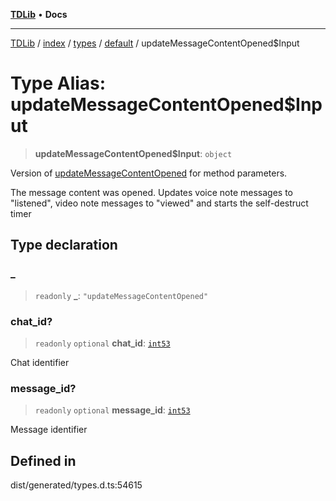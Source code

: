 [**TDLib**](../../../../../../README.md) • **Docs**

***

[TDLib](../../../../../../modules.md) / [index](../../../../../README.md) / [types](../../../README.md) / [default](../README.md) / updateMessageContentOpened$Input

# Type Alias: updateMessageContentOpened$Input

> **updateMessageContentOpened$Input**: `object`

Version of [updateMessageContentOpened](updateMessageContentOpened.md) for method parameters.

The message content was opened. Updates voice note messages to "listened", video note messages to "viewed" and starts the self-destruct timer

## Type declaration

### \_

> `readonly` **\_**: `"updateMessageContentOpened"`

### chat\_id?

> `readonly` `optional` **chat\_id**: [`int53`](int53.md)

Chat identifier

### message\_id?

> `readonly` `optional` **message\_id**: [`int53`](int53.md)

Message identifier

## Defined in

dist/generated/types.d.ts:54615
